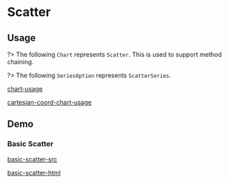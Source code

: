 # Scatter

## Usage

?> The following `Chart` represents `Scatter`. This is used to support method chaining. 

?> The following `SeriesOption` represents `ScatterSeries`.

[chart-usage](chart-usage.md ':include')

[cartesian-coord-chart-usage](cartesian-coord-chart-usage.md ':include')

## Demo

### Basic Scatter

[basic-scatter-src](../_media/scatter/basic-scatter-src.md ':include')

[basic-scatter-html](../_media/scatter/basic-scatter.html ':include :type=iframe')
